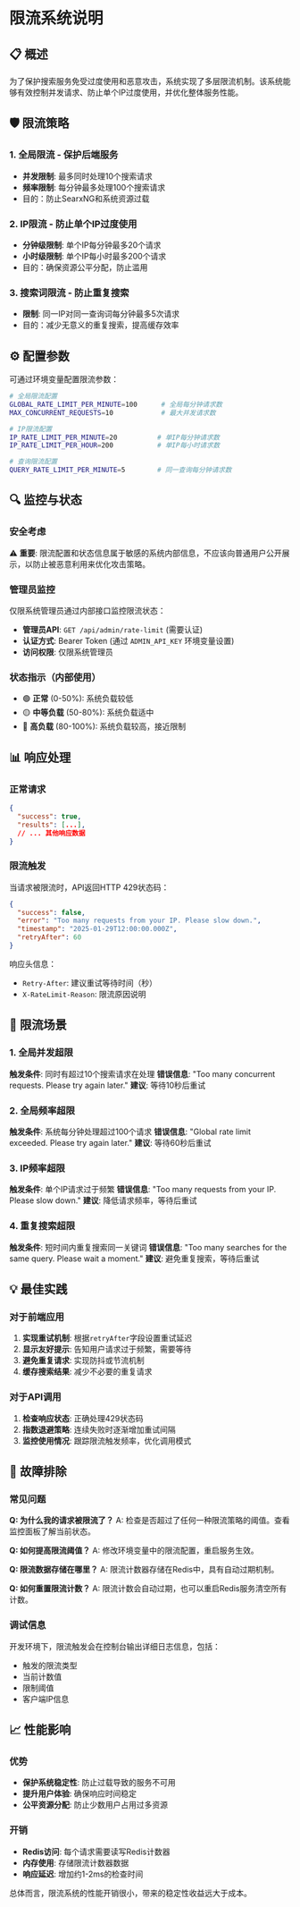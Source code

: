 # 限流系统说明

## 📋 概述

为了保护搜索服务免受过度使用和恶意攻击，系统实现了多层限流机制。该系统能够有效控制并发请求、防止单个IP过度使用，并优化整体服务性能。

## 🛡️ 限流策略

### 1. **全局限流** - 保护后端服务
- **并发限制**: 最多同时处理10个搜索请求
- **频率限制**: 每分钟最多处理100个搜索请求
- 目的：防止SearxNG和系统资源过载

### 2. **IP限流** - 防止单个IP过度使用
- **分钟级限制**: 单个IP每分钟最多20个请求
- **小时级限制**: 单个IP每小时最多200个请求
- 目的：确保资源公平分配，防止滥用

### 3. **搜索词限流** - 防止重复搜索
- **限制**: 同一IP对同一查询词每分钟最多5次请求
- 目的：减少无意义的重复搜索，提高缓存效率

## ⚙️ 配置参数

可通过环境变量配置限流参数：

```bash
# 全局限流配置
GLOBAL_RATE_LIMIT_PER_MINUTE=100      # 全局每分钟请求数
MAX_CONCURRENT_REQUESTS=10            # 最大并发请求数

# IP限流配置
IP_RATE_LIMIT_PER_MINUTE=20          # 单IP每分钟请求数
IP_RATE_LIMIT_PER_HOUR=200           # 单IP每小时请求数

# 查询限流配置
QUERY_RATE_LIMIT_PER_MINUTE=5        # 同一查询每分钟请求数
```

## 🔍 监控与状态

### 安全考虑
⚠️ **重要**: 限流配置和状态信息属于敏感的系统内部信息，不应该向普通用户公开展示，以防止被恶意利用来优化攻击策略。

### 管理员监控
仅限系统管理员通过内部接口监控限流状态：

- **管理员API**: `GET /api/admin/rate-limit` (需要认证)
- **认证方式**: Bearer Token (通过 `ADMIN_API_KEY` 环境变量设置)
- **访问权限**: 仅限系统管理员

### 状态指示（内部使用）
- 🟢 **正常** (0-50%): 系统负载较低
- 🟡 **中等负载** (50-80%): 系统负载适中
- 🔴 **高负载** (80-100%): 系统负载较高，接近限制

## 📊 响应处理

### 正常请求
```json
{
  "success": true,
  "results": [...],
  // ... 其他响应数据
}
```

### 限流触发
当请求被限流时，API返回HTTP 429状态码：

```json
{
  "success": false,
  "error": "Too many requests from your IP. Please slow down.",
  "timestamp": "2025-01-29T12:00:00.000Z",
  "retryAfter": 60
}
```

响应头信息：
- `Retry-After`: 建议重试等待时间（秒）
- `X-RateLimit-Reason`: 限流原因说明

## 🚨 限流场景

### 1. 全局并发超限
**触发条件**: 同时有超过10个搜索请求在处理
**错误信息**: "Too many concurrent requests. Please try again later."
**建议**: 等待10秒后重试

### 2. 全局频率超限
**触发条件**: 系统每分钟处理超过100个请求
**错误信息**: "Global rate limit exceeded. Please try again later."
**建议**: 等待60秒后重试

### 3. IP频率超限
**触发条件**: 单个IP请求过于频繁
**错误信息**: "Too many requests from your IP. Please slow down."
**建议**: 降低请求频率，等待后重试

### 4. 重复搜索超限
**触发条件**: 短时间内重复搜索同一关键词
**错误信息**: "Too many searches for the same query. Please wait a moment."
**建议**: 避免重复搜索，等待后重试

## 💡 最佳实践

### 对于前端应用
1. **实现重试机制**: 根据`retryAfter`字段设置重试延迟
2. **显示友好提示**: 告知用户请求过于频繁，需要等待
3. **避免重复请求**: 实现防抖或节流机制
4. **缓存搜索结果**: 减少不必要的重复请求

### 对于API调用
1. **检查响应状态**: 正确处理429状态码
2. **指数退避策略**: 连续失败时逐渐增加重试间隔
3. **监控使用情况**: 跟踪限流触发频率，优化调用模式

## 🔧 故障排除

### 常见问题

**Q: 为什么我的请求被限流了？**
A: 检查是否超过了任何一种限流策略的阈值。查看监控面板了解当前状态。

**Q: 如何提高限流阈值？**
A: 修改环境变量中的限流配置，重启服务生效。

**Q: 限流数据存储在哪里？**
A: 限流计数器存储在Redis中，具有自动过期机制。

**Q: 如何重置限流计数？**
A: 限流计数会自动过期，也可以重启Redis服务清空所有计数。

### 调试信息
开发环境下，限流触发会在控制台输出详细日志信息，包括：
- 触发的限流类型
- 当前计数值
- 限制阈值
- 客户端IP信息

## 📈 性能影响

### 优势
- **保护系统稳定性**: 防止过载导致的服务不可用
- **提升用户体验**: 确保响应时间稳定
- **公平资源分配**: 防止少数用户占用过多资源

### 开销
- **Redis访问**: 每个请求需要读写Redis计数器
- **内存使用**: 存储限流计数器数据
- **响应延迟**: 增加约1-2ms的检查时间

总体而言，限流系统的性能开销很小，带来的稳定性收益远大于成本。